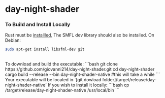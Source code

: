 # day-night-shader

### To Build and Install Locally
Rust must be [installled.](https://www.rust-lang.org/tools/install)
The SMFL dev library should also be installed. On Debian:
```bash
sudo apt-get install libsfml-dev git
```

<br>
To download and build the executable:
```bash
git clone https://github.com/giovanni214/day-night-shader.git
cd day-night-shader
cargo build --release --bin day-night-shader-native #this will take a while
```

<br>
Your executable will be located in `[git dowload folder]/target/release/day-night-shader-native`
If you wish to install it locally:
```bash
cp /target/release/day-night-shader-native /usr/local/bin
```
